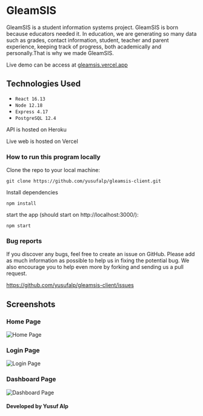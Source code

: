 # GleamSIS

GleamSIS is a student information systems project. GleamSIS is born because educators needed it. In education, we are generating so many data such as grades, contact information, student, teacher and parent experience, keeping track of progress, both academically and personally.That is why we made GleamSIS.

Live demo can be access at [gleamsis.vercel.app](https://gleamsis.vercel.app/)

## Technologies Used

- `React 16.13`
- `Node 12.18`
- `Express 4.17`
- `PostgreSQL 12.4`

API is hosted on Heroku

Live web is hosted on Vercel

### How to run this program locally

Clone the repo to your local machine:

```
git clone https://github.com/yusufalp/gleamsis-client.git
```

Install dependencies

```
npm install
```

start the app (should start on http://localhost:3000/):

```
npm start
```

### Bug reports

If you discover any bugs, feel free to create an issue on GitHub. Please add as much information as
possible to help us in fixing the potential bug. We also encourage you to help even more by forking and
sending us a pull request.

https://github.com/yusufalp/gleamsis-client/issues

## Screenshots

### Home Page

![Home Page](https://i.ibb.co/PjVRChW/home-page.png)

### Login Page

![Login Page](https://i.ibb.co/wSwPdb8/login-page.png)

### Dashboard Page

![Dashboard Page](https://i.ibb.co/vHgxtCD/dash-page.png)

#### Developed by Yusuf Alp
